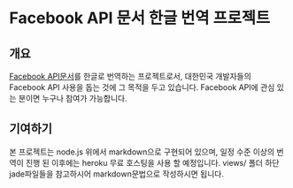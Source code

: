 # Facebook API 문서 한글 번역 프로젝트
## 개요
[Facebook API문서](http://developers.facebook.com/docs/)를 한글로 번역하는 프로젝트로서, 대한민국 개발자들의 Facebook API 사용을 돕는 것에 그 목적을 두고 있습니다. Facebook API에 관심 있는 분이면 누구나 참여가 가능합니다.

## 기여하기
본 프로젝트는 node.js 위에서 markdown으로 구현되어 있으며, 일정 수준 이상의 번역이 진행 된 이후에는 heroku 무료 호스팅을 사용 할 예정입니다. views/ 폴더 하단 jade파일들을 참고하시어 markdown문법으로 작성하시면 됩니다.
